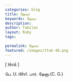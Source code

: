 ```yaml
---
categories: blog
title: தேவா
keywords: தேவா
description: 
author: Tamilan
layout: Ruby
tags: 
 
permalink: தேவா
featured: /images/ttak-48.png
---
```

  
[ tēvā ]  
  
பெ. U. dēvī. பார். தேனா.(C. G.)